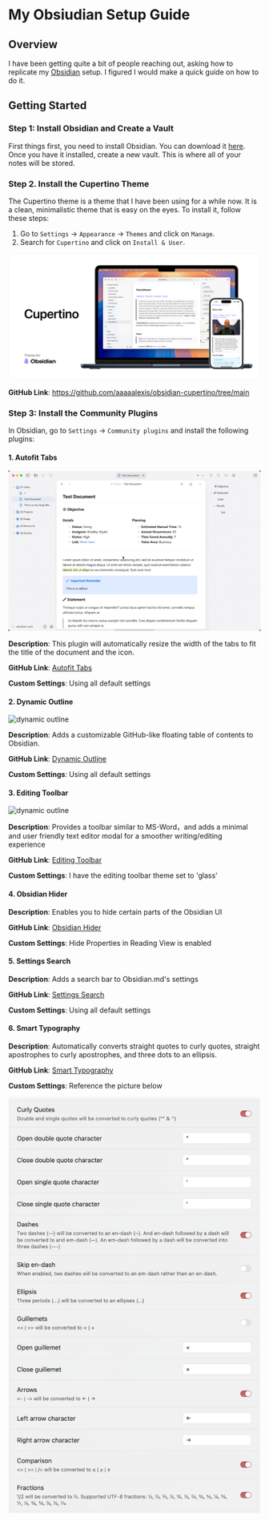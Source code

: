 # My Obsiudian Setup Guide
## Overview
I have been getting quite a bit of people reaching out, asking how to replicate my [Obsidian](https://obsidian.md) setup. I figured I would make a quick guide on how to do it.

## Getting Started
### Step 1: Install Obsidian and Create a Vault
First things first, you need to install Obsidian. You can download it [here](https://obsidian.md). Once you have it installed, create a new vault. This is where all of your notes will be stored.

### Step 2. Install the Cupertino Theme
The Cupertino theme is a theme that I have been using for a while now. It is a clean, minimalistic theme that is easy on the eyes. To install it, follow these steps:
1. Go to `Settings` -> `Appearance` -> `Themes` and click on `Manage`.
2. Search for `Cupertino` and click on `Install & User`.

![theme](https://github.com/aaaaalexis/obsidian-cupertino/blob/main/img/hero.png?raw=true)

**GitHub Link**: https://github.com/aaaaalexis/obsidian-cupertino/tree/main


### Step 3: Install the Community Plugins
In Obsidian, go to `Settings` -> `Community plugins` and install the following plugins:
#### 1. Autofit Tabs
![Demo video](/images/autofit-demo.gif) 

**Description**: This plugin will automatically resize the width of the tabs to fit the title of the document and the icon.

**GitHub Link**: [Autofit Tabs](https://github.com/bwya77/autofit-tabs)

**Custom Settings**: Using all default settings

#### 2. Dynamic Outline

![dynamic outline](https://github.com/theopavlove/obsidian-dynamic-outline/raw/master/assets/demo-usage.gif)

**Description**: Adds a customizable GitHub-like floating table of contents to Obsidian.

**GitHub Link**: [Dynamic Outline](https://github.com/theopavlove/obsidian-dynamic-outline/)

**Custom Settings**: Using all default settings

#### 3. Editing Toolbar

![dynamic outline](https://github.com/PKM-er/obsidian-editing-toolbar/raw/master/editing-toolbar-demo.gif)

**Description**: Provides a toolbar similar to MS-Word，and adds a minimal and user friendly text editor modal for a smoother writing/editing experience

**GitHub Link**: [Editing Toolbar](https://github.com/PKM-er/obsidian-editing-toolbar)

**Custom Settings**: I have the editing toolbar theme set to 'glass'

#### 4. Obsidian Hider

**Description**: Enables you to hide certain parts of the Obsidian UI

**GitHub Link**: [Obsidian Hider](https://github.com/kepano/obsidian-hider)

**Custom Settings**: Hide Properties in Reading View is enabled

#### 5. Settings Search

**Description**: Adds a search bar to Obsidian.md's settings

**GitHub Link**: [Settings Search](https://github.com/javalent/settings-search)

**Custom Settings**: Using all default settings

#### 6. Smart Typography

**Description**: Automatically converts straight quotes to curly quotes, straight apostrophes to curly apostrophes, and three dots to an ellipsis.

**GitHub Link**: [Smart Typography](https://github.com/mgmeyers/obsidian-smart-typography)

**Custom Settings**: Reference the picture below

![settings](/images/smarttypographysettings.png)






